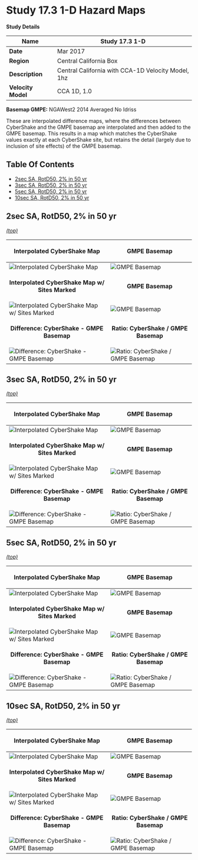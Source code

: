 # Study 17.3 1-D Hazard Maps

**Study Details**

| **Name** | Study 17.3 1-D |
|-----|-----|
| **Date** | Mar 2017 |
| **Region** | Central California Box |
| **Description** | Central California with CCA-1D Velocity Model, 1hz |
| **Velocity Model** | CCA 1D, 1.0 |

**Basemap GMPE:** NGAWest2 2014 Averaged No Idriss

These are interpolated difference maps, where the differences between CyberShake and the GMPE basemap are interpolated and then added to the GMPE basemap. This results in a map which matches the CyberShake values exactly at each CyberShake site, but retains the detail (largely due to inclusion of site effects) of the GMPE basemap.
## Table Of Contents
* [2sec SA, RotD50, 2% in 50 yr](#2sec-sa-rotd50-2-in-50-yr)
* [3sec SA, RotD50, 2% in 50 yr](#3sec-sa-rotd50-2-in-50-yr)
* [5sec SA, RotD50, 2% in 50 yr](#5sec-sa-rotd50-2-in-50-yr)
* [10sec SA, RotD50, 2% in 50 yr](#10sec-sa-rotd50-2-in-50-yr)
## 2sec SA, RotD50, 2% in 50 yr
*[(top)](#table-of-contents)*

| <p align="center">**Interpolated CyberShake Map**</p> | <p align="center">**GMPE Basemap**</p> |
|-----|-----|
| ![Interpolated CyberShake Map](resources/map_2s_RotD50_2in50_interpolated.png) | ![GMPE Basemap](resources/map_2s_RotD50_2in50_basemap.png) |
| <p align="center">**Interpolated CyberShake Map w/ Sites Marked**</p> | <p align="center">**GMPE Basemap**</p> |
| ![Interpolated CyberShake Map w/ Sites Marked](resources/map_2s_RotD50_2in50_interpolated_marks.png) | ![GMPE Basemap](resources/map_2s_RotD50_2in50_basemap.png) |
| <p align="center">**Difference: CyberShake - GMPE Basemap**</p> | <p align="center">**Ratio: CyberShake / GMPE Basemap**</p> |
| ![Difference: CyberShake - GMPE Basemap](resources/map_2s_RotD50_2in50_diff.png) | ![Ratio: CyberShake / GMPE Basemap](resources/map_2s_RotD50_2in50_ratio.png) |

## 3sec SA, RotD50, 2% in 50 yr
*[(top)](#table-of-contents)*

| <p align="center">**Interpolated CyberShake Map**</p> | <p align="center">**GMPE Basemap**</p> |
|-----|-----|
| ![Interpolated CyberShake Map](resources/map_3s_RotD50_2in50_interpolated.png) | ![GMPE Basemap](resources/map_3s_RotD50_2in50_basemap.png) |
| <p align="center">**Interpolated CyberShake Map w/ Sites Marked**</p> | <p align="center">**GMPE Basemap**</p> |
| ![Interpolated CyberShake Map w/ Sites Marked](resources/map_3s_RotD50_2in50_interpolated_marks.png) | ![GMPE Basemap](resources/map_3s_RotD50_2in50_basemap.png) |
| <p align="center">**Difference: CyberShake - GMPE Basemap**</p> | <p align="center">**Ratio: CyberShake / GMPE Basemap**</p> |
| ![Difference: CyberShake - GMPE Basemap](resources/map_3s_RotD50_2in50_diff.png) | ![Ratio: CyberShake / GMPE Basemap](resources/map_3s_RotD50_2in50_ratio.png) |

## 5sec SA, RotD50, 2% in 50 yr
*[(top)](#table-of-contents)*

| <p align="center">**Interpolated CyberShake Map**</p> | <p align="center">**GMPE Basemap**</p> |
|-----|-----|
| ![Interpolated CyberShake Map](resources/map_5s_RotD50_2in50_interpolated.png) | ![GMPE Basemap](resources/map_5s_RotD50_2in50_basemap.png) |
| <p align="center">**Interpolated CyberShake Map w/ Sites Marked**</p> | <p align="center">**GMPE Basemap**</p> |
| ![Interpolated CyberShake Map w/ Sites Marked](resources/map_5s_RotD50_2in50_interpolated_marks.png) | ![GMPE Basemap](resources/map_5s_RotD50_2in50_basemap.png) |
| <p align="center">**Difference: CyberShake - GMPE Basemap**</p> | <p align="center">**Ratio: CyberShake / GMPE Basemap**</p> |
| ![Difference: CyberShake - GMPE Basemap](resources/map_5s_RotD50_2in50_diff.png) | ![Ratio: CyberShake / GMPE Basemap](resources/map_5s_RotD50_2in50_ratio.png) |

## 10sec SA, RotD50, 2% in 50 yr
*[(top)](#table-of-contents)*

| <p align="center">**Interpolated CyberShake Map**</p> | <p align="center">**GMPE Basemap**</p> |
|-----|-----|
| ![Interpolated CyberShake Map](resources/map_10s_RotD50_2in50_interpolated.png) | ![GMPE Basemap](resources/map_10s_RotD50_2in50_basemap.png) |
| <p align="center">**Interpolated CyberShake Map w/ Sites Marked**</p> | <p align="center">**GMPE Basemap**</p> |
| ![Interpolated CyberShake Map w/ Sites Marked](resources/map_10s_RotD50_2in50_interpolated_marks.png) | ![GMPE Basemap](resources/map_10s_RotD50_2in50_basemap.png) |
| <p align="center">**Difference: CyberShake - GMPE Basemap**</p> | <p align="center">**Ratio: CyberShake / GMPE Basemap**</p> |
| ![Difference: CyberShake - GMPE Basemap](resources/map_10s_RotD50_2in50_diff.png) | ![Ratio: CyberShake / GMPE Basemap](resources/map_10s_RotD50_2in50_ratio.png) |

